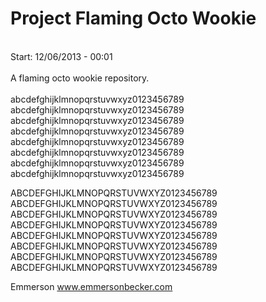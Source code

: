 <h1>Project Flaming Octo Wookie</h1>
<br>
Start: 12/06/2013 - 00:01<br>
<br>
A flaming octo wookie repository.<br>
<br>
abcdefghijklmnopqrstuvwxyz0123456789<br>
abcdefghijklmnopqrstuvwxyz0123456789<br>
abcdefghijklmnopqrstuvwxyz0123456789<br>
abcdefghijklmnopqrstuvwxyz0123456789<br>
abcdefghijklmnopqrstuvwxyz0123456789<br>
abcdefghijklmnopqrstuvwxyz0123456789
abcdefghijklmnopqrstuvwxyz0123456789
abcdefghijklmnopqrstuvwxyz0123456789

ABCDEFGHIJKLMNOPQRSTUVWXYZ0123456789
ABCDEFGHIJKLMNOPQRSTUVWXYZ0123456789
ABCDEFGHIJKLMNOPQRSTUVWXYZ0123456789
ABCDEFGHIJKLMNOPQRSTUVWXYZ0123456789
ABCDEFGHIJKLMNOPQRSTUVWXYZ0123456789
ABCDEFGHIJKLMNOPQRSTUVWXYZ0123456789
ABCDEFGHIJKLMNOPQRSTUVWXYZ0123456789
ABCDEFGHIJKLMNOPQRSTUVWXYZ0123456789

Emmerson
www.emmersonbecker.com<br>